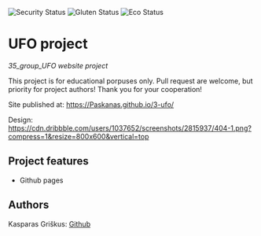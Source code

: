<!-- ![LICENSE](https://img.shields.io/badge/license-MIT-blue.svg?style=flat-square) -->

![Security Status](https://img.shields.io/security-headers?label=Security&url=https%3A%2F%2Fgithub.com&style=flat-square)
![Gluten Status](https://img.shields.io/badge/Gluten-Free-green.svg)
![Eco Status](https://img.shields.io/badge/ECO-Friendly-green.svg)

# UFO project

_35_group_UFO website project_

This project is for educational porpuses only. Pull request are welcome, but priority for project authors! Thank you for your cooperation!

Site published at: https://Paskanas.github.io/3-ufo/

Design: https://cdn.dribbble.com/users/1037652/screenshots/2815937/404-1.png?compress=1&resize=800x600&vertical=top

## Project features

- Github pages

## Authors

Kasparas Griškus: [Github](https://github.com/Paskanas)
